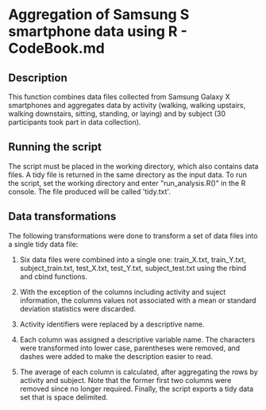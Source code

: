 # Aggregation of Samsung S smartphone data using R - CodeBook.md

## Description
This function combines data files collected from Samsung Galaxy X smartphones and aggregates data by activity (walking, walking upstairs, walking downstairs, sitting, standing, or laying) and by subject (30 participants took part in data collection).

## Running the script
The script must be placed in the working directory, which also contains data files. A tidy file is returned in the same directory as the input data. To run the script, set the working directory and enter "run_analysis.R()" in the R console. The file produced will be called 'tidy.txt'.

## Data transformations
The following transformations were done to transform a set of data files into a single tidy data file:

1. Six data files were combined into a single one: train_X.txt, train_Y.txt, subject_train.txt, test_X.txt, test_Y.txt, subject_test.txt using the rbind and cbind functions.

2. With the exception of the columns including activity and suject information, the columns values not associated with a mean or standard deviation statistics were discarded.

3. Activity identifiers were replaced by a descriptive name.

4. Each column was assigned a descriptive variable name. The characters were transformed into lower case, parentheses were removed, and dashes were added to make the description easier to read.

5. The average of each column is calculated, after aggregating the rows by activity and subject. Note that the former first two columns were removed since no longer required. Finally, the script exports a tidy data set that is space delimited. 
